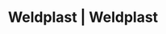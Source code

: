 ---
Filename: "eshop-products-variant6"
Link: "file:/Users/vinayakpatel/Downloads/www.weldplast.cz/eshop_products_compare/add/eshop-products-variant6"
product_name: "null"
product_id: "null"
title: "Weldplast | Weldplast"
product_desc: ""
product_specs: ""
product_downloads: ""
href: ""
p_desc_2: ""
accessories: ""
similar_products: ""
---